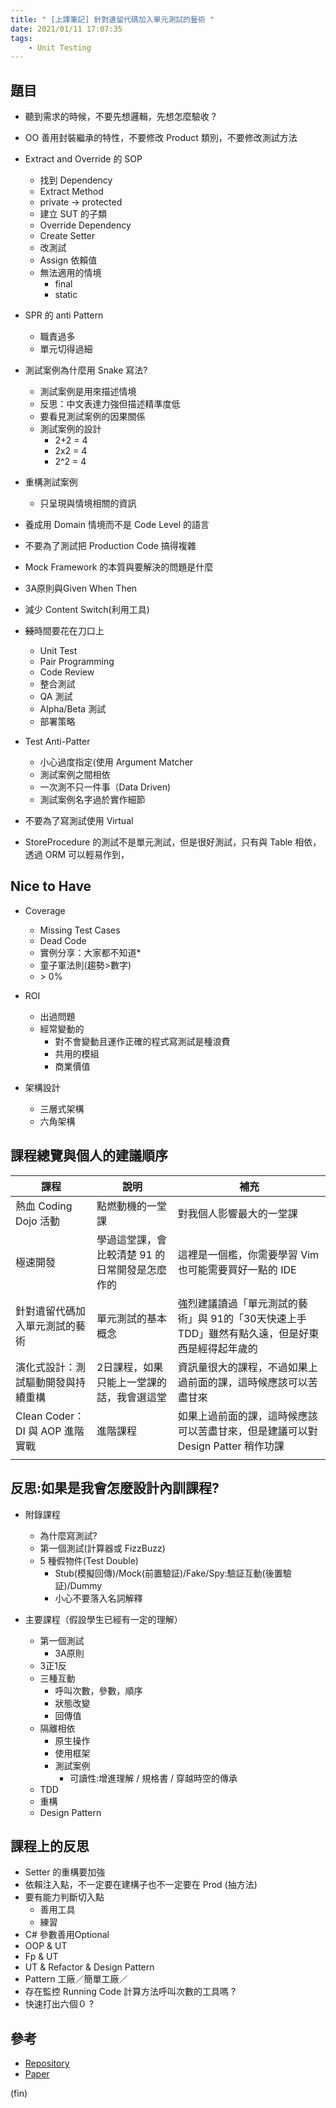 ```yaml
---
title: " [上課筆記] 針對遺留代碼加入單元測試的藝術 "
date: 2021/01/11 17:07:35
tags:
    - Unit Testing
---
```


## 題目

- 聽到需求的時候，不要先想邏輯，先想怎麼驗收 ?
- OO 善用封裝繼承的特性，不要修改 Product 類別，不要修改測試方法
- Extract and Override 的 SOP
  - 找到 Dependency
  - Extract Method
  - private → protected
  - 建立 SUT 的子類
  - Override Dependency
  - Create Setter
  - 改測試
  - Assign 依賴值
  - 無法適用的情境
    - final
    - static
- SPR 的 anti Pattern
  - 職責過多
  - 單元切得過細

- 測試案例為什麼用 Snake 寫法?
  - 測試案例是用來描述情境
  - 反思：中文表達力強但描述精準度低
  - 要看見測試案例的因果關係
  - 測試案例的設計
    - 2+2 = 4
    - 2x2 = 4
    - 2^2 = 4

- 重構測試案例
  - 只呈現與情境相關的資訊

- 養成用 Domain 情境而不是 Code Level 的語言
- 不要為了測試把 Production Code 搞得複雜
- Mock Framework 的本質與要解決的問題是什麼
- 3A原則與Given When Then
- 減少 Content Switch(利用工具)
- ~~錢~~時間要花在刀口上
  - Unit Test
  - Pair Programming
  - Code Review
  - 整合測試
  - QA 測試
  - Alpha/Beta 測試
  - 部署策略

- Test Anti-Patter
  - 小心過度指定(使用 Argument Matcher
  - 測試案例之間相依
  - 一次測不只一件事（Data Driven)
  - 測試案例名字過於實作細節

- 不要為了寫測試使用 Virtual
- StoreProcedure 的測試不是單元測試，但是很好測試，只有與 Table 相依，透過 ORM 可以輕易作到，

## Nice to Have

- Coverage
  - Missing Test Cases
  - Dead Code
  - 實例分享：大家都不知道*
  - 童子軍法則(趨勢>數字)
  - \> 0%
- ROI
  - 出過問題
  - 經常變動的
    - 對不會變動且運作正確的程式寫測試是種浪費
    - 共用的模組
    - 商業價值

- 架構設計
  - 三層式架構
  - 六角架構

## 課程總覽與個人的建議順序

| 課程 | 說明 | 補充 |
| -------- | -------- | -------- |
| 熱血 Coding Dojo 活動  | 點燃動機的一堂課     | 對我個人影響最大的一堂課  |
| 極速開發     | 學過這堂課，會比較清楚 91 的日常開發是怎麼作的 | 這裡是一個檻，你需要學習 Vim 也可能需要買好一點的 IDE  |
| 針對遺留代碼加入單元測試的藝術    | 單元測試的基本概念  | 強烈建議讀過「單元測試的藝術」與 91的「30天快速上手TDD」雖然有點久遠，但是好東西是經得起年歲的 |
| 演化式設計：測試驅動開發與持續重構   | 2日課程，如果只能上一堂課的話，我會選這堂    | 資訊量很大的課程，不過如果上過前面的課，這時候應該可以苦盡甘來      |
| Clean Coder：DI 與 AOP 進階實戰   | 進階課程  | 如果上過前面的課，這時候應該可以苦盡甘來，但是建議可以對 Design Patter 稍作功課  |
|      |      |      |

## 反思:如果是我會怎麼設計內訓課程?

- 附錄課程
  - 為什麼寫測試?
  - 第一個測試(計算器或 FizzBuzz)
  - 5 種假物件(Test Double)
    - Stub(模擬回傳)/Mock(前置驗証)/Fake/Spy:驗証互動(後置驗証)/Dummy
    - 小心不要落入名詞解釋

- 主要課程（假設學生已經有一定的理解）
  - 第一個測試
    - 3A原則
  - 3正1反
  - 三種互動
    - 呼叫次數，參數，順序
    - 狀態改變
    - 回傳值
  - 隔離相依  
    - 原生操作
    - 使用框架
    - 測試案例
      - 可讀性:增進理解 / 規格書 / 穿越時空的傳承
  - TDD
  - 重構
  - Design Pattern

## 課程上的反思

- Setter 的重構要加強
- 依賴注入點，不一定要在建構子也不一定要在 Prod (抽方法)
- 要有能力判斷切入點
  - 善用工具
  - 練習
- C# 參數善用Optional
- OOP & UT
- Fp & UT
- UT & Refactor & Design Pattern
- Pattern 工廠／簡單工廠／
- 存在監控 Running Code 計算方法呼叫次數的工具嗎 ?
- 快速打出六個０ ?

## 參考

- [Repository](https://github.com/202101-unittest)
- [Paper](https://paper.dropbox.com/doc/202101-ERimcc1zVeIpED6vZjLtU)

(fin)
